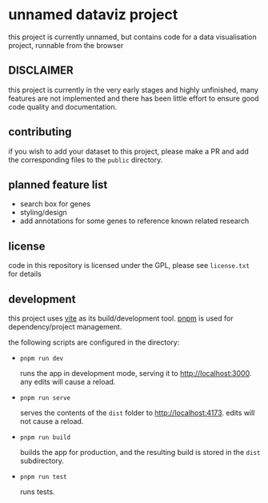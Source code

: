 # unnamed dataviz project

this project is currently unnamed, but contains code for a data visualisation project, runnable from the browser

## DISCLAIMER

this project is currently in the very early stages and highly unfinished, many features are not implemented and there has been little effort to ensure good code quality and documentation.

## contributing

if you wish to add your dataset to this project, please make a PR and add the corresponding files to the `public` directory.

## planned feature list

- search box for genes
- styling/design
- add annotations for some genes to reference known related research

## license

code in this repository is licensed under the GPL, please see `license.txt` for details

## development

this project uses [vite](https://vitejs.dev/) as its build/development tool.
[pnpm](https://pnpm.io/) is used for dependency/project management.

the following scripts are configured in the directory:

- `pnpm run dev`

  runs the app in development mode, serving it to [http://localhost:3000](http://localhost:3000).
  any edits will cause a reload.

- `pnpm run serve`

  serves the contents of the `dist` folder to [http://localhost:4173](http://localhost:4173).
  edits will not cause a reload.

- `pnpm run build`

  builds the app for production, and the resulting build is stored in the `dist` subdirectory.

- `pnpm run test`

  runs tests.
  